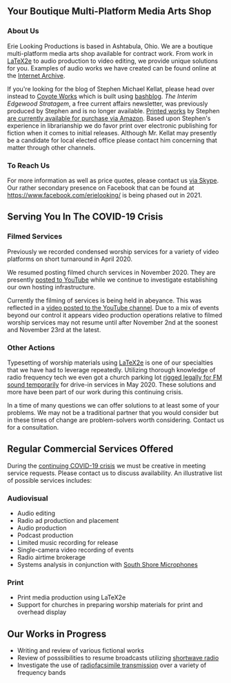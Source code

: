 ## Your Boutique Multi-Platform Media Arts Shop

### About Us

Erie Looking Productions is based in Ashtabula, Ohio.  We are a boutique multi-platform media arts shop available for contract work.  From work in [LaTeX2e](https://simple.wikipedia.org/wiki/LaTeX) to audio production to video editing, we provide unique solutions for you. Examples of audio works we have created can be found online at the [Internet Archive](https://archive.org/search.php?query=%22Erie%20Looking%20Productions%22&and[]=mediatype%3A%22audio%22).

If you're looking for the blog of Stephen Michael Kellat, please head over instead to [Coyote Works](http://coyote.works/) which is built using [bashblog](https://github.com/cfenollosa/bashblog).  *The Interim Edgewood Stratagem*, a free current affairs newsletter, was previously produced by Stephen and is no longer available.  [Printed works](https://simple.wikipedia.org/wiki/Short_story) by Stephen [are currently available for purchase via Amazon](https://www.amazon.com/Stephen-Michael-Kellat/e/B085MR8Y8J).  Based upon Stephen's experience in librarianship we do favor print over electronic publishing for fiction when it comes to initial releases.  Although Mr. Kellat may presently be a candidate for local elected office please contact him concerning that matter through other channels.  

### To Reach Us

For more information as well as price quotes, please contact us <a href="skype:stephen.michael.kellat?chat">via Skype</a>.  Our rather secondary presence on Facebook that can be found at <https://www.facebook.com/erielooking/> is being phased out in 2021.

## Serving You In The COVID-19 Crisis

### Filmed Services

Previously we recorded condensed worship services for a variety of video platforms on short turnaround in April 2020.  

We resumed posting filmed church services in November 2020.  They are presently [posted to YouTube](https://www.youtube.com/channel/UCOXfWtVAbaXrRrBsx5baFjg) while we continue to investigate establishing our own hosting infrastructure.  

Currently the filming of services is being held in abeyance.  This was reflected in a [video posted to the YouTube channel](https://youtu.be/_7biCeGEuoM).  Due to a mix of events beyond our control it appears video production operations relative to filmed worship services may not resume until after November 2nd at the soonest and November 23rd at the latest.

### Other Actions

Typesetting of worship materials using [LaTeX2e](https://simple.wikipedia.org/wiki/LaTeX) is one of our specialties that we have had to leverage repeatedly.  Utilizing thorough knowledge of radio frequency tech we even got a church parking lot [rigged legally for FM sound temporarily](https://en.wikipedia.org/w/index.php?title=Microbroadcasting&oldid=1005457777) for drive-in services in May 2020.  These solutions and more have been part of our work during this continuing crisis.  

In a time of many questions we can offer solutions to at least some of your problems.  We may not be a traditional partner that you would consider but in these times of change are problem-solvers worth considering.  Contact us for a consultation.  

## Regular Commercial Services Offered

During the [continuing COVID-19 crisis](https://simple.wikipedia.org/wiki/COVID-19_pandemic) we must be creative in meeting service requests.  Please contact us to discuss availability.  An illustrative list of possible services includes:

### Audiovisual

* Audio editing
* Radio ad production and placement
* Audio production
* Podcast production
* Limited music recording for release
* Single-camera video recording of events
* Radio airtime brokerage
* Systems analysis in conjunction with [South Shore Microphones](http://southshoremicrophones.com)

### Print
 
* Print media production using LaTeX2e
* Support for churches in preparing worship materials for print and overhead display  

## Our Works in Progress

* Writing and review of various fictional works 
* Review of posssibilities to resume broadcasts utilizing [shortwave radio](https://simple.wikipedia.org/wiki/Shortwave_radio)  
* Investigate the use of [radiofacsimile transmission](https://en.wikipedia.org/wiki/Radiofax) over a variety of frequency bands

